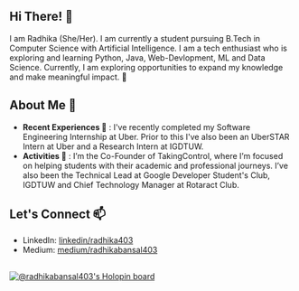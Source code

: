 ## Hi There! 👋
I am Radhika (She/Her). I am currently a student pursuing B.Tech in Computer Science with Artificial Intelligence. I am a tech enthusiast who is exploring and learning Python, Java, Web-Devlopment, ML and Data Science. Currently, I am exploring opportunities to expand my knowledge and make meaningful impact. 🌱 

## About Me 🌟 
- **Recent Experiences 🔭** : I've recently completed my Software Engineering Internship at Uber. Prior to this I've also been an UberSTAR Intern at Uber and a Research Intern at IGDTUW.
- **Activities 💼** :  I’m the Co-Founder of TakingControl, where I’m focused on helping students with their academic and professional journeys. I’ve also been the Technical Lead at Google Developer Student's Club, IGDTUW and Chief Technology Manager at Rotaract Club.

## Let's Connect 📫
- LinkedIn: [linkedin/radhika403](https://www.linkedin.com/in/radhika403/)
- Medium: [medium/radhikabansal403](https://medium.com/@radhikabansal403) 

##

[![@radhikabansal403's Holopin board](https://holopin.me/radhikabansal403)](https://holopin.io/@radhikabansal403)






<!--
**Radhika403/Radhika403** is a ✨ _special_ ✨ repository because its `README.md` (this file) appears on your GitHub profile.

Here are some ideas to get you started:

- 🔭 I’m currently working on ...
-  I’m currently learning ...
- 👯 I’m looking to collaborate on ...
- 🤔 I’m looking for help with ...
- 💬 Ask me about ...
-  How to reach me: ...
- 😄 Pronouns: ...
- ⚡ Fun fact: ...
-->
